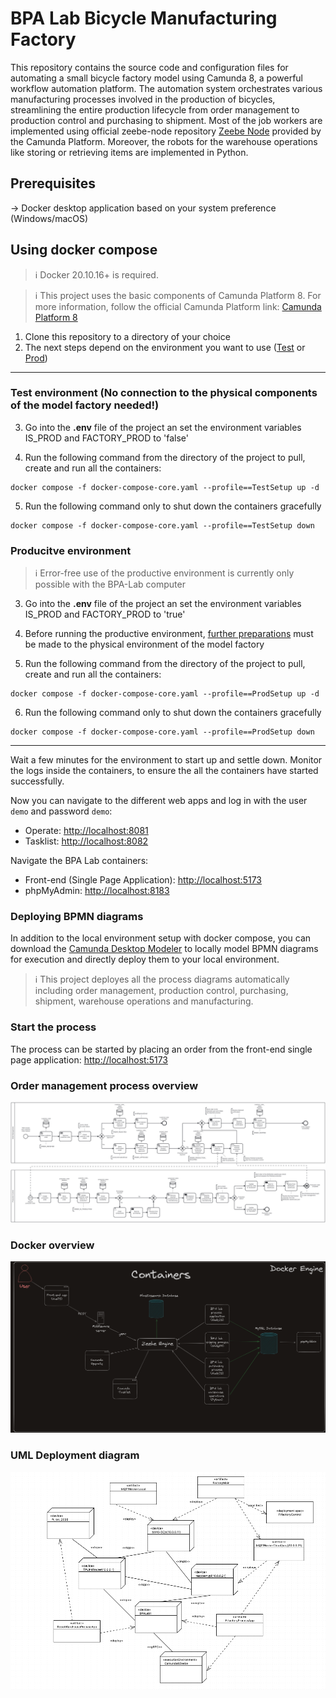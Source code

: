 # BPA Lab Bicycle Manufacturing Factory

This repository contains the source code and configuration files for automating a small bicycle factory model using Camunda 8, a powerful workflow automation platform. The automation system orchestrates various manufacturing processes involved in the production of bicycles, streamlining the entire production lifecycle from order management to production control and purchasing to shipment. Most of the job workers are implemented using official zeebe-node repository [Zeebe Node](https://github.com/camunda-community-hub/zeebe-client-node-js) provided by the Camunda Platform. Moreover, the robots for the warehouse operations like storing or retrieving items are implemented in Python.

## Prerequisites

-> Docker desktop application based on your system preference (Windows/macOS)

## Using docker compose

> :information_source: Docker 20.10.16+ is required.

> :information_source: This project uses the basic components of Camunda Platform 8. For more information, follow the official Camunda Platform link: [Camunda Platform 8](https://github.com/camunda/camunda-platform)

1. Clone this repository to a directory of your choice
2. The next steps depend on the environment you want to use ([Test](#test-environment-a-connection-to-the-physiscal-components-is-not-needed) or [Prod](#prod-environment-a-connection-to-the-physiscal-components-is-needed))

---

### Test environment (No connection to the physical components of the model factory needed!)

3. Go into the **.env** file of the project an set the environment variables IS_PROD and FACTORY_PROD to 'false'

4. Run the following command from the directory of the project to pull, create and run all the containers:

```
docker compose -f docker-compose-core.yaml --profile==TestSetup up -d
```

5. Run the following command only to shut down the containers gracefully

```
docker compose -f docker-compose-core.yaml --profile==TestSetup down
```

### Producitve environment

> :information_source: Error-free use of the productive environment is currently only possible with the BPA-Lab computer

3. Go into the **.env** file of the project an set the environment variables IS_PROD and FACTORY_PROD to 'true'

4. Before running the productive environment, [further preparations](https://github.com/BpaLabTHCologne/bpa_lab_demonstration_factory/wiki/Use-of-the-productive-environment-of-the-model-factory#preparations) must be made to the physical environment of the model factory

5. Run the following command from the directory of the project to pull, create and run all the containers:

```
docker compose -f docker-compose-core.yaml --profile==ProdSetup up -d
```

6. Run the following command only to shut down the containers gracefully

```
docker compose -f docker-compose-core.yaml --profile==ProdSetup down
```

---

Wait a few minutes for the environment to start up and settle down. Monitor the logs inside the containers, to ensure the all the containers have started successfully.

Now you can navigate to the different web apps and log in with the user `demo` and password `demo`:
- Operate: [http://localhost:8081](http://localhost:8081)
- Tasklist: [http://localhost:8082](http://localhost:8082)

Navigate the BPA Lab containers:
- Front-end (Single Page Application): [http://localhost:5173](http://localhost:5173)
- phpMyAdmin: [http://localhost:8183](http://localhost:8183)

### Deploying BPMN diagrams

In addition to the local environment setup with docker compose, you can download the [Camunda Desktop Modeler](https://camunda.com/download/modeler/) to locally model BPMN diagrams for execution and directly deploy them to your local environment.

> :information_source: This project deployes all the process diagrams automatically including order management, production control, purchasing, shipment, warehouse operations and manufacturing.

### Start the process

The process can be started by placing an order from the front-end single page application: [http://localhost:5173](http://localhost:5173)

### Order management process overview

![process image](https://github.com/BpaLabTHCologne/bpa_lab_demonstration_factory/blob/main/docs/OrderManagementProcess.png?raw=true)


### Docker overview

![docker_overview](https://github.com/BpaLabTHCologne/bpa_lab_demonstration_factory/blob/main/docs/docker-overview.png?raw=true)

### UML Deployment diagram

![deployment](https://github.com/BpaLabTHCologne/bpa_lab_demonstration_factory/blob/main/docs/BPALABDeploymentDiagram.png?raw=true")
